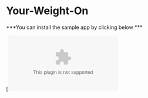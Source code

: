 # Your-Weight-On
***You can install the sample app by clicking below ***


[![Your Weight on App](https://github.com/rahulrajvc/Your-Weight-On/raw/df04f4342642bb8ac04a12558220869dc798aa59/YourWeightOn.apk)
